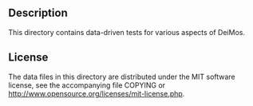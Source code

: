 Description
------------

This directory contains data-driven tests for various aspects of DeiMos.

License
--------

The data files in this directory are distributed under the MIT software
license, see the accompanying file COPYING or
http://www.opensource.org/licenses/mit-license.php.

